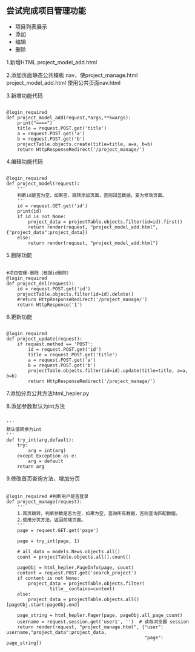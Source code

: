 <h2>尝试完成项目管理功能</h2>
<ul>
<li>项目列表展示</li>
<li>添加</li>
<li>编辑</li>
<li>删除</li>
</ul>

1.新增HTML project_model_add.html

2.添加页面静态公共模板 nav，使project_manage.html project_model_add.html 使用公共页面nav.html

3.新增功能代码

<pre><code>
@login_required
def project_model_add(request,*args,**kwargs):
    print("====")
    title = request.POST.get('title')
    a = request.POST.get('a')
    b = request.POST.get('b')
    projectTable.objects.create(title=title, a=a, b=b)
    return HttpResponseRedirect('/project_manage/')
</pre></code>

4.编辑功能代码

<pre><code>
@login_required
def project_model(request):
    '''
    判断id是否为空，如果空，跳转添加页面，否则回显数据，变为修改页面。
    '''
    id = request.GET.get('id')
    print(id)
    if id is not None:
        project_data = projectTable.objects.filter(id=id).first()
        return render(request, "project_model_add.html",{"project_data":project_data})
    else:
        return render(request, "project_model_add.html")
</pre></code>

5.删除功能

<pre><code>
#项目管理-删除（根据id删除）
@login_required
def project_del(request):
    id = request.POST.get('id')
    projectTable.objects.filter(id=id).delete()
    #return HttpResponseRedirect('/project_manage/')
    return HttpResponse('1')
</pre></code>

6.更新功能

<pre><code>
@login_required
def project_update(request):
    if request.method == 'POST':
        id = request.POST.get('id')
        title = request.POST.get('title')
        a = request.POST.get('a')
        b = request.POST.get('b')
        projectTable.objects.filter(id=id).update(title=title, a=a, b=b)
        return HttpResponseRedirect('/project_manage/')
</pre></code>

7.添加分页公共方法html_hepler.py

8.添加参数默认为int方法

<pre><code>
'''
默认值转换为int
'''
def try_int(arg,default):
    try:
        arg = int(arg)
    except Exception as e:
        arg = default
    return arg
</pre></code>

9.修改首页查询方法，增加分页

<pre><code>
@login_required #判断用户是否登录
def project_manage(request):
    '''
    1.首页跳转，判断参数是否为空，如果为空，查询所有数据，否则查询匹配数据。
    2.使用分页方法，返回前端页面。
    '''
    page = request.GET.get('page')

    page = try_int(page, 1)

    # all_data = models.News.objects.all()
    count = projectTable.objects.all().count()

    pageObj = html_hepler.PageInfo(page, count)
    content = request.POST.get('search_project')
    if content is not None:
        project_data = projectTable.objects.filter(
                title__contains=content)
    else:
        project_data = projectTable.objects.all()[pageObj.start:pageObj.end]

    page_string = html_hepler.Pager(page, pageObj.all_page_count)
    username = request.session.get('user1', '')  # 读取浏览器 session
    return render(request, "project_manage.html", {"user": username,"project_data":project_data,
                                                   "page": page_string})
</pre></code>
